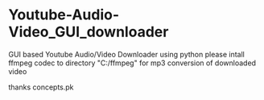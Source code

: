 # Youtube-Audio-Video_GUI_downloader
GUI based Youtube Audio/Video Downloader using python 
please intall ffmpeg codec to directory "C:/ffmpeg" for mp3 conversion of downloaded video

thanks concepts.pk
